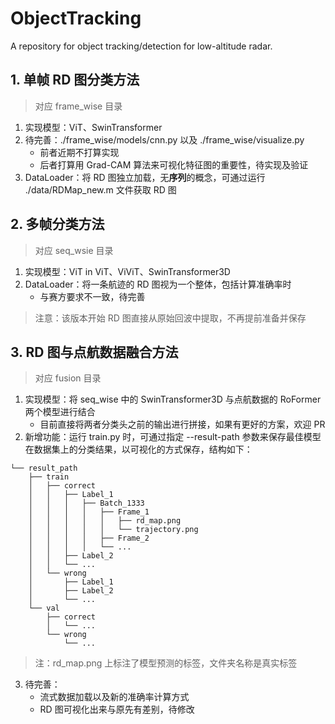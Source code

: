 # ObjectTracking
A repository for object tracking/detection for low-altitude radar.

## 1. 单帧 RD 图分类方法

> 对应 frame_wise 目录

1. 实现模型：ViT、SwinTransformer
2. 待完善：./frame_wise/models/cnn.py 以及 ./frame_wise/visualize.py
    + 前者近期不打算实现
    + 后者打算用 Grad-CAM 算法来可视化特征图的重要性，待实现及验证
3. DataLoader：将 RD 图独立加载，无**序列**的概念，可通过运行 ./data/RDMap_new.m 文件获取 RD 图

## 2. 多帧分类方法

> 对应 seq_wsie 目录

1. 实现模型：ViT in ViT、ViViT、SwinTransformer3D
2. DataLoader：将一条航迹的 RD 图视为一个整体，包括计算准确率时
    + 与赛方要求不一致，待完善

> 注意：该版本开始 RD 图直接从原始回波中提取，不再提前准备并保存

## 3. RD 图与点航数据融合方法

> 对应 fusion 目录

1. 实现模型：将 seq_wise 中的 SwinTransformer3D 与点航数据的 RoFormer 两个模型进行结合
    + 目前直接将两者分类头之前的输出进行拼接，如果有更好的方案，欢迎 PR
2. 新增功能：运行 train.py 时，可通过指定 --result-path 参数来保存最佳模型在数据集上的分类结果，以可视化的方式保存，结构如下：

```shell
└── result_path
    ├── train
    │   ├── correct
    │   │   ├── Label_1
    │   │   │   ├── Batch_1333
    │   │   │   │   ├── Frame_1
    │   │   │   │   │   ├── rd_map.png
    │   │   │   │   │   └── trajectory.png
    │   │   │   │   ├── Frame_2
    │   │   │   │   └── ...
    │   │   ├── Label_2
    │   │   └── ...
    │   └── wrong
    │       ├── Label_1
    │       ├── Label_2
    │       └── ...
    └── val
        ├── correct
        │   └── ...
        └── wrong
            └── ...
```

> 注：rd_map.png 上标注了模型预测的标签，文件夹名称是真实标签

3. 待完善： 
   + 流式数据加载以及新的准确率计算方式
   + RD 图可视化出来与原先有差别，待修改

